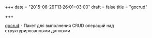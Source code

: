 +++
date = "2015-06-29T13:26:01+03:00"
draft = false
title = "gocrud"

+++

<p><a href="https://github.com/manishrjain/gocrud">gocrud</a>&nbsp;- Пакет для выполнения CRUD операций над структурированными данными.</p>

